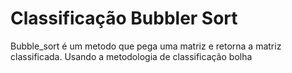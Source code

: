 # Classificação Bubbler Sort

Bubble_sort é um metodo que pega uma matriz e retorna a matriz classificada. Usando a metodologia de classificação bolha